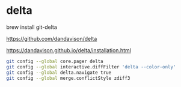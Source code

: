 # delta


brew install git-delta


https://github.com/dandavison/delta


https://dandavison.github.io/delta/installation.html


```bash
git config --global core.pager delta
git config --global interactive.diffFilter 'delta --color-only'
git config --global delta.navigate true
git config --global merge.conflictStyle zdiff3
```